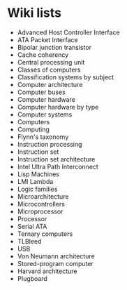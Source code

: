 # Wiki lists


- Advanced Host Controller Interface
- ATA Packet Interface
- Bipolar junction transistor
- Cache coherency
- Central processing unit
- Classes of computers
- Classification systems by subject
- Computer architecture
- Computer buses
- Computer hardware
- Computer hardware by type
- Computer systems
- Computers
- Computing
- Flynn's taxonomy
- Instruction processing
- Instruction set
- Instruction set architecture
- Intel Ultra Path Interconnect
- Lisp Machines
- LMI Lambda
- Logic families
- Microarchitecture
- Microcontrollers
- Microprocessor
- Processor
- Serial ATA
- Ternary computers
- TLBleed
- USB
- Von Neumann architecture
- Stored-program computer
- Harvard architecture
- Plugboard
